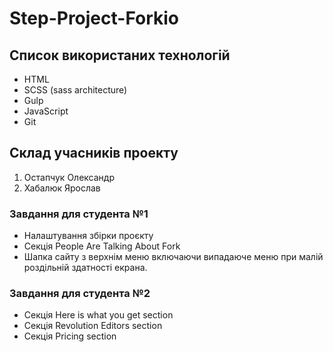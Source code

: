 # Step-Project-Forkio


## Список використаних технологій

- HTML
- SCSS (sass architecture)
- Gulp
- JavaScript
- Git

## Cклад учасників проекту

1. Остапчук Олександр
2. Хабалюк Ярослав

### Завдання для студента №1

- Налаштування збірки проєкту
- Секція People Are Talking About Fork
- Шапка сайту з верхнім меню включаючи випадаюче меню при малій роздільній здатності екрана.



### Завдання для студента №2

- Секція Here is what you get section
- Секція Revolution Editors section
- Секція Pricing section

















